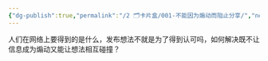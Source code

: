 ```yaml
---
{"dg-publish":true,"permalink":"/2 🗂️卡片盒/001-不能因为煽动而阻止分享/","noteIcon":"1","created":"2023-05-23T00:52:18","updated":"2024-09-28T22:03"}
---
```


人们在网络上要得到的是什么，发布想法不就是为了得到认可吗，如何解决既不让信息成为煽动又能让想法相互碰撞？